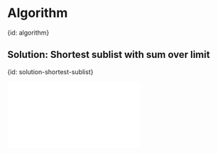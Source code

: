 # Algorithm
{id: algorithm}

## Solution: Shortest sublist with sum over limit
{id: solution-shortest-sublist}

![](examples/algorithms/shortest_sublist.py)
